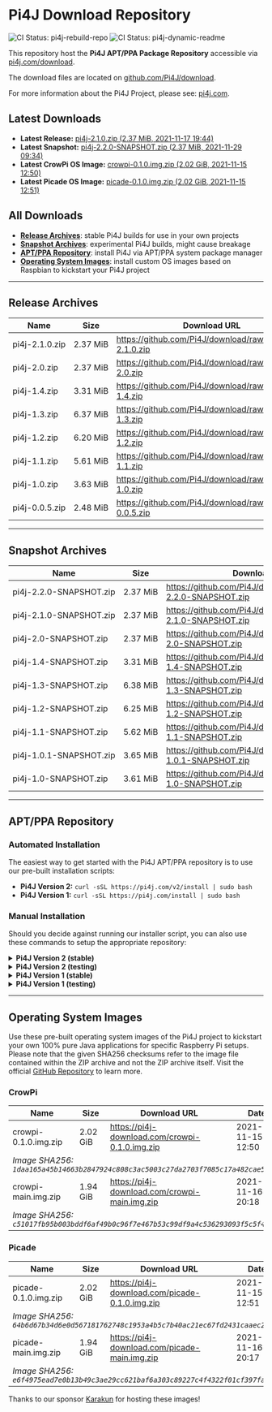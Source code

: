 # Pi4J Download Repository

![CI Status: pi4j-rebuild-repo](https://github.com/Pi4J/download/workflows/pi4j-rebuild-repo/badge.svg)
![CI Status: pi4j-dynamic-readme](https://github.com/Pi4J/download/workflows/pi4j-dynamic-readme/badge.svg)

This repository host the **Pi4J APT/PPA Package Repository** accessible via [pi4j.com/download](https://pi4j.com/download).

The download files are located on [github.com/Pi4J/download](https://github.com/Pi4J/download).

For more information about the Pi4J Project, please see: [pi4j.com](https://pi4j.com/).

## Latest Downloads
- **Latest Release:** [pi4j-2.1.0.zip (2.37 MiB, 2021-11-17 19:44)](https://github.com/Pi4J/download/raw/main/pi4j-2.1.0.zip)
- **Latest Snapshot:** [pi4j-2.2.0-SNAPSHOT.zip (2.37 MiB, 2021-11-29 09:34)](https://github.com/Pi4J/download/raw/main/pi4j-2.2.0-SNAPSHOT.zip)
- **Latest CrowPi OS Image:** [crowpi-0.1.0.img.zip (2.02 GiB, 2021-11-15 12:50)](https://pi4j-download.com/crowpi-0.1.0.img.zip)
- **Latest Picade OS Image:** [picade-0.1.0.img.zip (2.02 GiB, 2021-11-15 12:51)](https://pi4j-download.com/picade-0.1.0.img.zip)

## All Downloads
- **[Release Archives](#release-archives)**: stable Pi4J builds for use in your own projects
- **[Snapshot Archives](#snapshot-archives)**: experimental Pi4J builds, might cause breakage
- **[APT/PPA Repository](#aptppa-repository)**: install Pi4J via APT/PPA system package manager
- **[Operating System Images](#operating-system-images)**: install custom OS images based on Raspbian to kickstart your Pi4J project

---

## Release Archives
<table>
<thead>
    <tr>
        <th>Name</th>
        <th>Size</th>
        <th>Download URL</th>
        <th>Date</th>
    </tr>
</thead>
<tbody>
<tr>
    <td nowrap>pi4j-2.1.0.zip</td>
    <td nowrap>2.37 MiB</td>
    <td><a href="https://github.com/Pi4J/download/raw/main/pi4j-2.1.0.zip">https://github.com/Pi4J/download/raw/main/pi4j-2.1.0.zip</a></td>
    <td nowrap>2021-11-17 19:44</td>
</tr>
<tr>
    <td nowrap>pi4j-2.0.zip</td>
    <td nowrap>2.37 MiB</td>
    <td><a href="https://github.com/Pi4J/download/raw/main/pi4j-2.0.zip">https://github.com/Pi4J/download/raw/main/pi4j-2.0.zip</a></td>
    <td nowrap>2021-07-14 13:12</td>
</tr>
<tr>
    <td nowrap>pi4j-1.4.zip</td>
    <td nowrap>3.31 MiB</td>
    <td><a href="https://github.com/Pi4J/download/raw/main/pi4j-1.4.zip">https://github.com/Pi4J/download/raw/main/pi4j-1.4.zip</a></td>
    <td nowrap>2021-03-02 16:39</td>
</tr>
<tr>
    <td nowrap>pi4j-1.3.zip</td>
    <td nowrap>6.37 MiB</td>
    <td><a href="https://github.com/Pi4J/download/raw/main/pi4j-1.3.zip">https://github.com/Pi4J/download/raw/main/pi4j-1.3.zip</a></td>
    <td nowrap>2021-01-29 19:36</td>
</tr>
<tr>
    <td nowrap>pi4j-1.2.zip</td>
    <td nowrap>6.20 MiB</td>
    <td><a href="https://github.com/Pi4J/download/raw/main/pi4j-1.2.zip">https://github.com/Pi4J/download/raw/main/pi4j-1.2.zip</a></td>
    <td nowrap>2021-01-29 19:36</td>
</tr>
<tr>
    <td nowrap>pi4j-1.1.zip</td>
    <td nowrap>5.61 MiB</td>
    <td><a href="https://github.com/Pi4J/download/raw/main/pi4j-1.1.zip">https://github.com/Pi4J/download/raw/main/pi4j-1.1.zip</a></td>
    <td nowrap>2021-01-29 19:36</td>
</tr>
<tr>
    <td nowrap>pi4j-1.0.zip</td>
    <td nowrap>3.63 MiB</td>
    <td><a href="https://github.com/Pi4J/download/raw/main/pi4j-1.0.zip">https://github.com/Pi4J/download/raw/main/pi4j-1.0.zip</a></td>
    <td nowrap>2021-01-29 19:36</td>
</tr>
<tr>
    <td nowrap>pi4j-0.0.5.zip</td>
    <td nowrap>2.48 MiB</td>
    <td><a href="https://github.com/Pi4J/download/raw/main/pi4j-0.0.5.zip">https://github.com/Pi4J/download/raw/main/pi4j-0.0.5.zip</a></td>
    <td nowrap>2021-01-29 19:36</td>
</tr>
</tbody>
</table>

---

## Snapshot Archives
<table>
<thead>
    <tr>
        <th>Name</th>
        <th>Size</th>
        <th>Download URL</th>
        <th>Date</th>
    </tr>
</thead>
<tbody>
<tr>
    <td nowrap>pi4j-2.2.0-SNAPSHOT.zip</td>
    <td nowrap>2.37 MiB</td>
    <td><a href="https://github.com/Pi4J/download/raw/main/pi4j-2.2.0-SNAPSHOT.zip">https://github.com/Pi4J/download/raw/main/pi4j-2.2.0-SNAPSHOT.zip</a></td>
    <td nowrap>2021-11-29 09:34</td>
</tr>
<tr>
    <td nowrap>pi4j-2.1.0-SNAPSHOT.zip</td>
    <td nowrap>2.37 MiB</td>
    <td><a href="https://github.com/Pi4J/download/raw/main/pi4j-2.1.0-SNAPSHOT.zip">https://github.com/Pi4J/download/raw/main/pi4j-2.1.0-SNAPSHOT.zip</a></td>
    <td nowrap>2021-10-26 12:07</td>
</tr>
<tr>
    <td nowrap>pi4j-2.0-SNAPSHOT.zip</td>
    <td nowrap>2.37 MiB</td>
    <td><a href="https://github.com/Pi4J/download/raw/main/pi4j-2.0-SNAPSHOT.zip">https://github.com/Pi4J/download/raw/main/pi4j-2.0-SNAPSHOT.zip</a></td>
    <td nowrap>2021-09-04 07:48</td>
</tr>
<tr>
    <td nowrap>pi4j-1.4-SNAPSHOT.zip</td>
    <td nowrap>3.31 MiB</td>
    <td><a href="https://github.com/Pi4J/download/raw/main/pi4j-1.4-SNAPSHOT.zip">https://github.com/Pi4J/download/raw/main/pi4j-1.4-SNAPSHOT.zip</a></td>
    <td nowrap>2021-03-02 16:39</td>
</tr>
<tr>
    <td nowrap>pi4j-1.3-SNAPSHOT.zip</td>
    <td nowrap>6.38 MiB</td>
    <td><a href="https://github.com/Pi4J/download/raw/main/pi4j-1.3-SNAPSHOT.zip">https://github.com/Pi4J/download/raw/main/pi4j-1.3-SNAPSHOT.zip</a></td>
    <td nowrap>2021-01-29 19:36</td>
</tr>
<tr>
    <td nowrap>pi4j-1.2-SNAPSHOT.zip</td>
    <td nowrap>6.25 MiB</td>
    <td><a href="https://github.com/Pi4J/download/raw/main/pi4j-1.2-SNAPSHOT.zip">https://github.com/Pi4J/download/raw/main/pi4j-1.2-SNAPSHOT.zip</a></td>
    <td nowrap>2021-01-29 19:36</td>
</tr>
<tr>
    <td nowrap>pi4j-1.1-SNAPSHOT.zip</td>
    <td nowrap>5.62 MiB</td>
    <td><a href="https://github.com/Pi4J/download/raw/main/pi4j-1.1-SNAPSHOT.zip">https://github.com/Pi4J/download/raw/main/pi4j-1.1-SNAPSHOT.zip</a></td>
    <td nowrap>2021-01-29 19:36</td>
</tr>
<tr>
    <td nowrap>pi4j-1.0.1-SNAPSHOT.zip</td>
    <td nowrap>3.65 MiB</td>
    <td><a href="https://github.com/Pi4J/download/raw/main/pi4j-1.0.1-SNAPSHOT.zip">https://github.com/Pi4J/download/raw/main/pi4j-1.0.1-SNAPSHOT.zip</a></td>
    <td nowrap>2021-01-30 05:27</td>
</tr>
<tr>
    <td nowrap>pi4j-1.0-SNAPSHOT.zip</td>
    <td nowrap>3.61 MiB</td>
    <td><a href="https://github.com/Pi4J/download/raw/main/pi4j-1.0-SNAPSHOT.zip">https://github.com/Pi4J/download/raw/main/pi4j-1.0-SNAPSHOT.zip</a></td>
    <td nowrap>2021-01-29 19:36</td>
</tr>
</tbody>
</table>

---

## APT/PPA Repository
### Automated Installation
The easiest way to get started with the Pi4J APT/PPA repository is to use our pre-built installation scripts:

- **Pi4J Version 2:** `curl -sSL https://pi4j.com/v2/install | sudo bash`
- **Pi4J Version 1:** `curl -sSL https://pi4j.com/install | sudo bash`

### Manual Installation
Should you decide against running our installer script, you can also use these commands to setup the appropriate repository:

<details>
<summary><b>Pi4J Version 2 (stable)</b></summary>

<pre><code>wget -qO- https://pi4j.com/pi4j.gpg | sudo apt-key add -
echo 'deb [arch=all] https://pi4j.com/download v2 stable' | sudo tee /etc/apt/sources.list.d/pi4j.list
sudo apt update
sudo apt install pi4j</code></pre>

</details>

<details>
<summary><b>Pi4J Version 2 (testing)</b></summary>

<pre><code>wget -qO- https://pi4j.com/pi4j.gpg | sudo apt-key add -
echo 'deb [arch=all] https://pi4j.com/download v2 testing' | sudo tee /etc/apt/sources.list.d/pi4j.list
sudo apt update
sudo apt install pi4j</code></pre>

</details>

<details>
<summary><b>Pi4J Version 1 (stable)</b></summary>

<pre><code>wget -qO- https://pi4j.com/pi4j.gpg | sudo apt-key add -
echo 'deb [arch=all] https://pi4j.com/download v1 stable' | sudo tee /etc/apt/sources.list.d/pi4j.list
sudo apt update
sudo apt install pi4j</code></pre>

</details>

<details>
<summary><b>Pi4J Version 1 (testing)</b></summary>

<pre><code>wget -qO- https://pi4j.com/pi4j.gpg | sudo apt-key add -
echo 'deb [arch=all] https://pi4j.com/download v1 testing' | sudo tee /etc/apt/sources.list.d/pi4j.list
sudo apt update
sudo apt install pi4j</code></pre>

</details>

---

## Operating System Images
Use these pre-built operating system images of the Pi4J project to kickstart your own 100% pure Java applications for specific Raspberry Pi setups.
Please note that the given SHA256 checksums refer to the image file contained within the ZIP archive and not the ZIP archive itself.
Visit the official [GitHub Repository](https://github.com/Pi4J/pi4j-os) to learn more.

### CrowPi
<table>
<thead>
    <tr>
        <th>Name</th>
        <th>Size</th>
        <th>Download URL</th>
        <th>Date</th>
    </tr>
</thead>
<tbody>
<tr>
    <td>crowpi-0.1.0.img.zip</td>
    <td>2.02 GiB</td>
    <td><a href="https://pi4j-download.com/crowpi-0.1.0.img.zip">https://pi4j-download.com/crowpi-0.1.0.img.zip</a></td>
    <td>2021-11-15 12:50</td>
</tr>
<tr>
    <td colspan="4"><i>Image SHA256: <code>1daa165a45b14663b2847924c808c3ac5003c27da2703f7085c17a482cae529f</code></i></td>
</tr>
<tr>
    <td>crowpi-main.img.zip</td>
    <td>1.94 GiB</td>
    <td><a href="https://pi4j-download.com/crowpi-main.img.zip">https://pi4j-download.com/crowpi-main.img.zip</a></td>
    <td>2021-11-16 20:18</td>
</tr>
<tr>
    <td colspan="4"><i>Image SHA256: <code>c51017fb95b003bddf6af49b0c96f7e467b53c99df9a4c536293093f5c5f45d3</code></i></td>
</tr>
</tbody>
</table>

### Picade
<table>
<thead>
    <tr>
        <th>Name</th>
        <th>Size</th>
        <th>Download URL</th>
        <th>Date</th>
    </tr>
</thead>
<tbody>
<tr>
    <td>picade-0.1.0.img.zip</td>
    <td>2.02 GiB</td>
    <td><a href="https://pi4j-download.com/picade-0.1.0.img.zip">https://pi4j-download.com/picade-0.1.0.img.zip</a></td>
    <td>2021-11-15 12:51</td>
</tr>
<tr>
    <td colspan="4"><i>Image SHA256: <code>64b6d67b34d6e0d567181762748c1953a4b5c7b40ac21ec67fd2431caaec279a</code></i></td>
</tr>
<tr>
    <td>picade-main.img.zip</td>
    <td>1.94 GiB</td>
    <td><a href="https://pi4j-download.com/picade-main.img.zip">https://pi4j-download.com/picade-main.img.zip</a></td>
    <td>2021-11-16 20:17</td>
</tr>
<tr>
    <td colspan="4"><i>Image SHA256: <code>e6f4975ead7e0b13b49c3ae29cc621baf6a303c89227c4f4322f01cf397fae1a</code></i></td>
</tr>
</tbody>
</table>

Thanks to our sponsor [Karakun](https://karakun.com/) for hosting these images!
